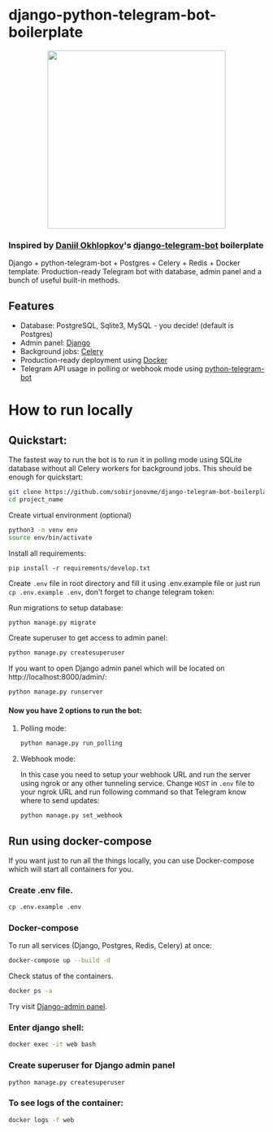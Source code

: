# django-python-telegram-bot-boilerplate

<p align="center">
    <img src="https://user-images.githubusercontent.com/50623190/201977740-68ef4044-9cfa-45da-8897-2a90ecfa33ae.png" align="center" height="350px" weight="350px">
</p>

### Inspired by [Daniil Okhlopkov](https://github.com/ohld)'s [django-telegram-bot](https://github.com/ohld/django-telegram-bot) boilerplate

Django + python-telegram-bot + Postgres + Celery + Redis + Docker template. Production-ready Telegram bot with database, admin panel and a bunch of useful built-in methods.


## Features

* Database: PostgreSQL, Sqlite3, MySQL - you decide! (default is Postgres)
* Admin panel: [Django](https://docs.djangoproject.com)
* Background jobs: [Celery](https://docs.celeryproject.org/en/stable/)
* Production-ready deployment using [Docker](https://docs.docker.com/)
* Telegram API usage in polling or webhook mode using [python-telegram-bot](https://docs.python-telegram-bot.org/)


# How to run locally

## Quickstart:

The fastest way to run the bot is to run it in polling mode using SQLite database without all Celery workers for background jobs. This should be enough for quickstart:

``` bash
git clone https://github.com/sobirjonovme/django-telegram-bot-boilerplate.git project_name
cd project_name
```

Create virtual environment (optional)
``` bash
python3 -m venv env
source env/bin/activate
```

Install all requirements:
```
pip install -r requirements/develop.txt
```

Create `.env` file in root directory and fill it using .env.example file or just run `cp .env.example .env`,
don't forget to change telegram token:

Run migrations to setup database:
``` bash
python manage.py migrate
```

Create superuser to get access to admin panel:
``` bash
python manage.py createsuperuser
```

If you want to open Django admin panel which will be located on http://localhost:8000/admin/:
``` bash
python manage.py runserver
```

#### Now you have 2 options to run the bot:
1. Polling mode:
    ``` bash
    python manage.py run_polling
    ```
2. Webhook mode:

    In this case you need to setup your webhook URL and run the server using ngrok or any other tunneling service.
    Change `HOST` in `.env` file to your ngrok URL and run following command so that Telegram know where to send updates:
    ``` bash
    python manage.py set_webhook
    ```

## Run using docker-compose
If you want just to run all the things locally, you can use Docker-compose which will start all containers for you.

### Create .env file.
```bash
cp .env.example .env
```

### Docker-compose

To run all services (Django, Postgres, Redis, Celery) at once:
``` bash
docker-compose up --build -d
```

Check status of the containers.
``` bash
docker ps -a
```

Try visit <a href="http://0.0.0.0:8000/admin">Django-admin panel</a>.

### Enter django shell:

``` bash
docker exec -it web bash
```

### Create superuser for Django admin panel

``` bash
python manage.py createsuperuser
```

### To see logs of the container:

``` bash
docker logs -f web
```
